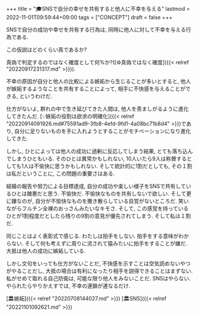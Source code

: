 +++
title = "🎓SNSで自分の幸せを共有すると他人に不幸を与える"
lastmod = 2022-11-01T09:59:44+09:00
tags = ["CONCEPT"]
draft = false
+++

SNSで自分の成功や幸せを共有する行為は, 同時に他人に対して不幸を与える行為である.

この仮説はどのくらい真であるか?

真偽で判定するのではなく確度として何%か?([⚙真偽ではなく確度]({{< relref "20220917231317.md" >}})).

不幸の原因が自分と他人の比較による嫉妬から生じることが多いとすると, 他人が嫉妬するようなことを共有することによって, 相手に不快感を与えることができる, というわけだ.

仕方がないよ, 群れの中で生き延びてきた人間は, 他人を羨ましがるように進化してきたんだ. [💡嫉妬の役割は欲求の明確化]({{< relref "20220914091926.md#75591ad9-3fb8-4efd-9fd1-4a08bc71b8d4" >}})であり, 自分に足りないものを手に入れようとすることがモチベーションになり進化してきた.

しかし, ひとによっては他人の成功に過剰に反応してしまう結果, とても落ち込んでしまうひともいる. そのひとは異常かもしれない, 10人いたら9人は称賛するとしても1人は不愉快に思うかもしれない. そして統計的に1割だとしても, その１割は私だということに, この問題の重要さはある.

結婚の報告や努力による目標達成, 自分の成功や楽しい様子をSNSで共有しているひとは醜悪だと思う. 不愉快だ. 不愉快なものを共有しないで欲しい. そして更に嫌なのが, 自分が不愉快なものを撒き散らしている自覚がないところだ. 笑いながらフルチン全裸のおっさんみたいなキモさ. そして, この感覚を持っているひとが1割程度だとしたら残りの9割の意見が優先されてしまう. そして私は１割だ.

同じことはよく表彰式で感じる. わたしは拍手をしない. 拍手をする意味がわからない. そして何も考えずに周りに流されて猿みたいに拍手をすることが嫌だ. 大抵は他人の成功に嫉妬している.

しかし文句をいっても仕方がないことだ, 不快感を示すことは空気読めないやつがやることだし, 大抵の場合は有利になったり相手を説得できることはまずない. 私がせめて取れる自己防衛は, 可能な限り他人をみないことだ. SNSはやらない. やられたらやりかえすでは, 不幸の連鎖が連なるだけ.

[🏛嫉妬]({{< relref "20220708144027.md" >}}) [🏛SNS]({{< relref "20221101092621.md" >}})
